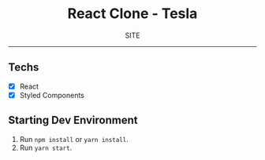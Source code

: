 <h1 align="center">
React Clone - Tesla
</h1>

<p align="center">SITE</p>

<hr>

## Techs

- [x] React
- [x] Styled Components

## Starting Dev Environment

1. Run `npm install` or `yarn install`.<br />
2. Run `yarn start`.<br />
